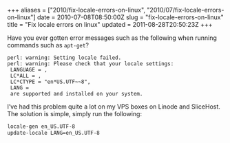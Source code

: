 +++
aliases = ["2010/fix-locale-errors-on-linux", "2010/07/fix-locale-errors-on-linux"]
date = 2010-07-08T08:50:00Z
slug = "fix-locale-errors-on-linux"
title = "Fix locale errors on linux"
updated = 2011-08-28T20:50:23Z
+++

Have you ever gotten error messages such as the following when running
commands such as `apt-get`?

```
perl: warning: Setting locale failed.
perl: warning: Please check that your locale settings:
 LANGUAGE = ,
 LC*ALL = ,
 LC*CTYPE = "en*US.UTF~~8",
 LANG =
 are supported and installed on your system.
```

I’ve had this problem quite a lot on my VPS boxes on Linode and
SliceHost. The solution is simple, simply run the following:

```bash
locale-gen en_US.UTF-8
update-locale LANG=en_US.UTF-8
```
